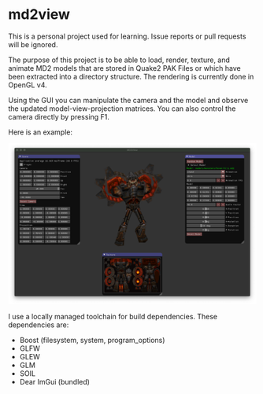 # md2view
This is a personal project used for learning. Issue reports or pull requests will be ignored.

The purpose of this project is to be able to load, render, texture, and animate
MD2 models that are stored in Quake2 PAK Files or which have been extracted into
a directory structure. The rendering is currently done in OpenGL v4.

Using the GUI you can manipulate the camera and the model and observe the updated
model-view-projection matrices. You can also control the camera directly by
pressing F1.

Here is an example:

![Example](docs/screenshot.png)

I use a locally managed toolchain for build dependencies. These dependencies are:

* Boost (filesystem, system, program_options)
* GLFW
* GLEW
* GLM
* SOIL
* Dear ImGui (bundled)
